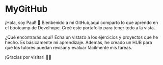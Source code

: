 # MyGitHub
¡Hola, soy Paul! 👋
Bienbenido a mi GitHub,aqui comparto lo que aprendo en el bootcamp de Develhope. 
Creé este portafolio para tener todo a la vista.

¿Qué encontrarás aquí?
Echa un vistazo a los ejercicios y proyectos que he hecho.
Es básicamente mi aprendizaje. Además, he creado un HUB para que los tutores puedan revisar y evaluar fácilmente mis tareas.

¡Gracias por visitar! 👋🚀

